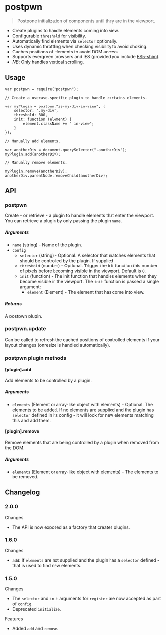 postpwn
=======

> Postpone initialization of components until they are in the viewport.

* Create plugins to handle elements coming into view.
* Configurable `threshold` for visibility.
* Automatically find elements via `selector` optionally.
* Uses dynamic throttling when checking visibility to avoid choking.
* Caches positions of elements to avoid DOM access.
* Supports evergreen browsers and IE8 (provided you include [ES5-shim](https://github.com/es-shims/es5-shim/)).
* *NB*: Only handles vertical scrolling.

## Usage

	var postpwn = require("postpwn");

	// Create a usecase-specific plugin to handle certains elements.

	var myPlugin = postpwn("is-my-div-in-view", {
		selector: ".my-div",
		threshold: 800,
		init: function (element) {
			element.className += " in-view";
		}
	});

	// Manually add elements.

	var anotherDiv = document.querySelector(".anotherDiv");
	myPlugin.add(anotherDiv);

	// Manually remove elements.

	myPlugin.remove(anotherDiv);
	anotherDiv.parentNode.removeChild(anotherDiv);

## API

### postpwn
Create - or retrieve - a plugin to handle elements that enter the viewport.
You can retrieve a plugin by only passing the plugin `name`.

##### Arguments

* `name` (string) - Name of the plugin.
* `config`
   * `selector` (string) - Optional. A selector that matches elements that should be controlled by the plugin. If supplied 
   * `threshold` (number) - Optional. Trigger the init function this number of pixels before becoming visible in the viewport. Default is `0`.  
   * `init` (function) - The init function that handles elements when they become visible in the viewport.
      The `init` function is passed a single argument:
      * `element` (Element) - The element that has come into view.

##### Returns
A postpwn plugin.


### postpwn.update
Can be called to refresh the cached positions of controlled elements if your layout changes (onresize is handled automatically).


### postpwn plugin methods

#### [plugin].add
Add elements to be controlled by a plugin.

##### Arguments

* `elements` (Element or array-like object with elements) - Optional. The elements to be added. If no elements are supplied and the plugin has `selector` defined in its config - it will look for new elements matching this and add them.


#### [plugin].remove
Remove elements that are being controlled by a plugin when removed from the DOM.

##### Arguments

* `elements` (Element or array-like object with elements) - The elements to be removed.


## Changelog

### 2.0.0

Changes

* The API is now exposed as a factory that creates plugins.

### 1.6.0

Changes

* `add`: If `elements` are not supplied and the plugin has a `selector` defined - that is used to find new elements.

### 1.5.0

Changes

* The `selector` and `init` arguments for `register` are now accepted as part of `config`.
* Deprecated `initialize`.

Features

* Added `add` and `remove`.
